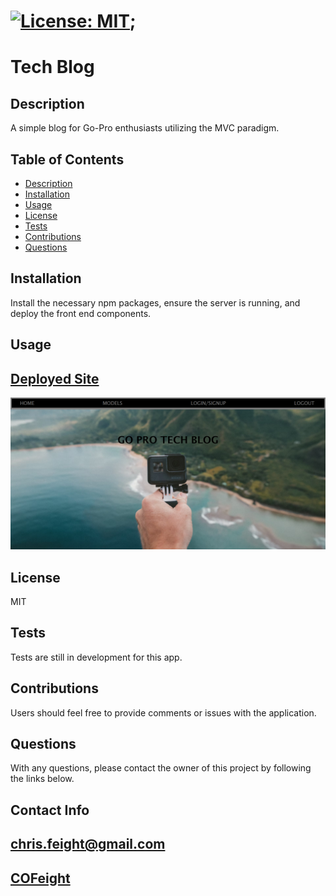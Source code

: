 

# [![License: MIT](https://img.shields.io/badge/License-MIT-yellow.svg)](https://opensource.org/licenses/MIT);

# Tech Blog


## Description
A simple blog for Go-Pro enthusiasts utilizing the MVC paradigm.

## Table of Contents

* [Description](#description)
* [Installation](#installation)
* [Usage](#usage)
* [License](#license)
* [Tests](#tests)
* [Contributions](#contributions)
* [Questions](#questions)


## Installation
Install the necessary npm packages, ensure the server is running, and deploy the front end components.

## Usage
## [Deployed Site](https://tech-blogs-r-us.herokuapp.com/)
![screenshot of page](https://github.com/Cofeight/blogging-tech/blob/main/public/assets/screenshot.png)

## License
MIT

## Tests
Tests are still in development for this app.
    
## Contributions
Users should feel free to provide comments or issues with the application.


## Questions
With any questions, please contact the owner of this project by following the links below.

## Contact Info

## [chris.feight@gmail.com](mailto:chris.feight@gmail.com)

## [COFeight](https://github.com/COFeight)
    
